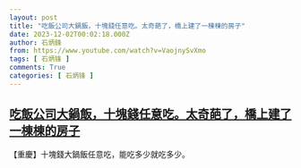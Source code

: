 ```yaml
---
layout: post
title: "吃飯公司大鍋飯，十塊錢任意吃。太奇葩了，橋上建了一棟棟的房子"
date: 2023-12-02T00:02:18.000Z
author: 石炳鋒
from: https://www.youtube.com/watch?v=VaojnySvXmo
tags: [ 石炳锋 ]
comments: True
categories: [ 石炳锋 ]
---
```

<!--1701475338000-->
[吃飯公司大鍋飯，十塊錢任意吃。太奇葩了，橋上建了一棟棟的房子](https://www.youtube.com/watch?v=VaojnySvXmo)
------

<div>
【重慶】十塊錢大鍋飯任意吃，能吃多少就吃多少。
</div>
